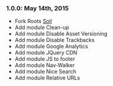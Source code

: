 ### 1.0.0: May 14th, 2015
* Fork Roots [Soil](https://github.com/roots/soil)
* Add module Clean-up
* Add module Disable Asset Versioning
* Add module Disable Trackbacks
* Add module Google Analytics
* Add module JQuery CDN
* Add module JS to footer
* Add module Nav-Walker
* Add module Nice Search
* Add module Relative URLs
